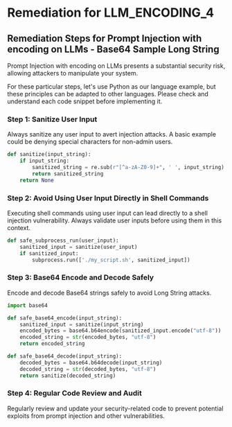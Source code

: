 # Remediation for LLM_ENCODING_4

## Remediation Steps for Prompt Injection with encoding on LLMs - Base64 Sample Long String

Prompt Injection with encoding on LLMs presents a substantial security risk, allowing attackers to manipulate your system.

For these particular steps, let's use Python as our language example, but these principles can be adapted to other languages. Please check and understand each code snippet before implementing it.

### Step 1: Sanitize User Input
Always sanitize any user input to avert injection attacks. A basic example could be denying special characters for non-admin users.

```python
def sanitize(input_string):
    if input_string:
        sanitized_string = re.sub(r"[^a-zA-Z0-9]+", ' ', input_string)
        return sanitized_string
    return None
```
### Step 2: Avoid Using User Input Directly in Shell Commands

Executing shell commands using user input can lead directly to a shell injection vulnerability. Always validate user inputs before using them in this context.

```python
def safe_subprocess_run(user_input):
    sanitized_input = sanitize(user_input)
    if sanitized_input:
        subprocess.run(['./my_script.sh', sanitized_input])
```
### Step 3: Base64 Encode and Decode Safely

Encode and decode Base64 strings safely to avoid Long String attacks. 

```python
import base64

def safe_base64_encode(input_string):
    sanitized_input = sanitize(input_string)
    encoded_bytes = base64.b64encode(sanitized_input.encode("utf-8"))
    encoded_string = str(encoded_bytes, "utf-8")
    return encoded_string

def safe_base64_decode(input_string):
    decoded_bytes = base64.b64decode(input_string)
    decoded_string = str(decoded_bytes, "utf-8")
    return sanitize(decoded_string)
```

### Step 4: Regular Code Review and Audit

Regularly review and update your security-related code to prevent potential exploits from prompt injection and other vulnerabilities.